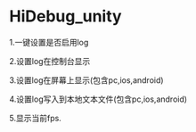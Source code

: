 # HiDebug_unity

1.一键设置是否启用log

2.设置log在控制台显示

3.设置log在屏幕上显示(包含pc,ios,android)

4.设置log写入到本地文本文件(包含pc,ios,android)

5.显示当前fps.
